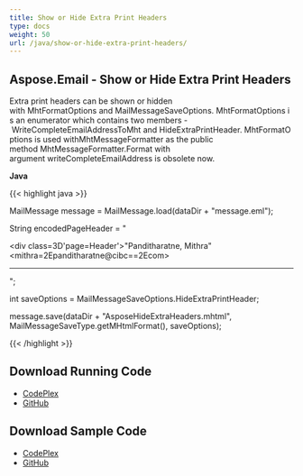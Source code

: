 ```yaml
---
title: Show or Hide Extra Print Headers
type: docs
weight: 50
url: /java/show-or-hide-extra-print-headers/
---
```


## **Aspose.Email - Show or Hide Extra Print Headers**
Extra print headers can be shown or hidden with MhtFormatOptions and MailMessageSaveOptions. MhtFormatOptions is an enumerator which contains two members - WriteCompleteEmailAddressToMht and HideExtraPrintHeader. MhtFormatOptions is used withMhtMessageFormatter as the public method MhtMessageFormatter.Format with argument writeCompleteEmailAddress is obsolete now.

**Java**

{{< highlight java >}}

 MailMessage message = MailMessage.load(dataDir + "message.eml");

String encodedPageHeader = "<div><div class=3D'page=Header'>&quot;Panditharatne, Mithra&quot; &lt;mithra=2Epanditharatne@cibc==2Ecom&gt;<hr/></div>";

int saveOptions =  MailMessageSaveOptions.HideExtraPrintHeader;

message.save(dataDir + "AsposeHideExtraHeaders.mhtml", MailMessageSaveType.getMHtmlFormat(), saveOptions);

{{< /highlight >}}
## **Download Running Code**
- [CodePlex](https://asposeemailjavaapachepoi.codeplex.com/releases/view/618811)
- [GitHub](https://github.com/aspose-email/Aspose.Email-for-Java/releases/tag/Aspose.Email_Java_for_Apache_POI-v1.0.0)
## **Download Sample Code**
- [CodePlex](https://asposeemailjavaapachepoi.codeplex.com/SourceControl/latest#src/main/java/com/aspose/email/examples/asposefeatures/outlookstorage/printheaders/AsposeShowHidePrintHeaders.java)
- [GitHub](https://github.com/aspose-email/Aspose.Email-for-Java/tree/master/Plugins/Aspose_Email_for_Apache_POI/src/main/java/com/aspose/email/examples/asposefeatures/outlookstorage/printheaders/AsposeShowHidePrintHeaders.java)
